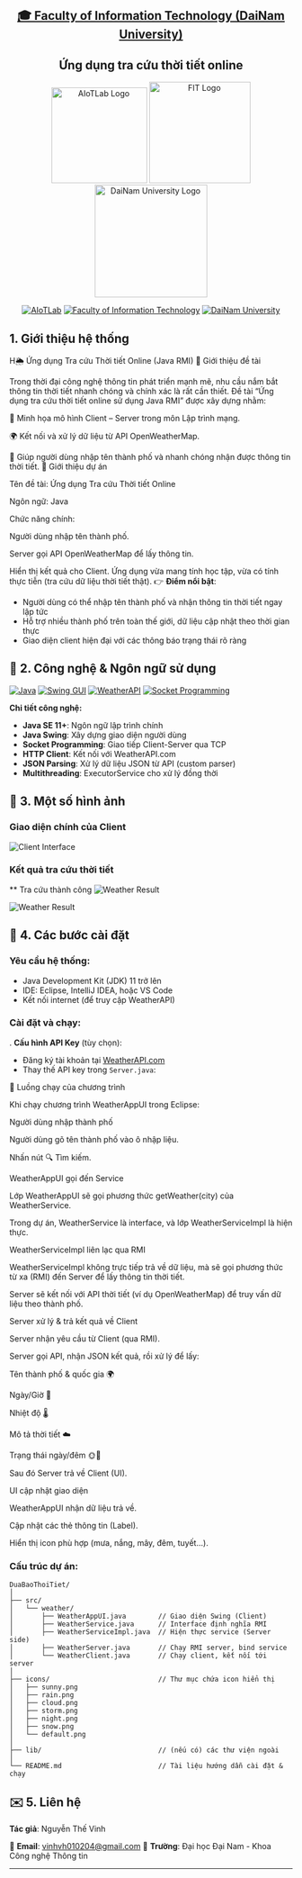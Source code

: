 <h2 align="center">
    <a href="https://dainam.edu.vn/vi/khoa-cong-nghe-thong-tin">
        🎓 Faculty of Information Technology (DaiNam University)
    </a>
</h2>

<h2 align="center">
    Ứng dụng tra cứu thời tiết online
</h2>

<div align="center">
    <p align="center">
        <img src="docs/aiotlab_logo.png" alt="AIoTLab Logo" width="170"/>
        <img src="docs/fitdnu_logo.png" alt="FIT Logo" width="180"/>
        <img src="docs/dnu_logo.png" alt="DaiNam University Logo" width="200"/>
    </p>

[![AIoTLab](https://img.shields.io/badge/AIoTLab-green?style=for-the-badge)](https://www.facebook.com/DNUAIoTLab)
[![Faculty of Information Technology](https://img.shields.io/badge/Faculty%20of%20Information%20Technology-blue?style=for-the-badge)](https://dainam.edu.vn/vi/khoa-cong-nghe-thong-tin)
[![DaiNam University](https://img.shields.io/badge/DaiNam%20University-orange?style=for-the-badge)](https://dainam.edu.vn)

</div>

## 1. Giới thiệu hệ thống

H🌦 Ứng dụng Tra cứu Thời tiết Online (Java RMI)
📖 Giới thiệu đề tài

Trong thời đại công nghệ thông tin phát triển mạnh mẽ, nhu cầu nắm bắt thông tin thời tiết nhanh chóng và chính xác là rất cần thiết. Đề tài “Ứng dụng tra cứu thời tiết online sử dụng Java RMI” được xây dựng nhằm:

🏫 Minh họa mô hình Client – Server trong môn Lập trình mạng.

🌍 Kết nối và xử lý dữ liệu từ API OpenWeatherMap.

📱 Giúp người dùng nhập tên thành phố và nhanh chóng nhận được thông tin thời tiết.
📌 Giới thiệu dự án

Tên đề tài: Ứng dụng Tra cứu Thời tiết Online

Ngôn ngữ: Java

Chức năng chính:

Người dùng nhập tên thành phố.

Server gọi API OpenWeatherMap để lấy thông tin.

Hiển thị kết quả cho Client.
Ứng dụng vừa mang tính học tập, vừa có tính thực tiễn (tra cứu dữ liệu thời tiết thật).
👉 **Điểm nổi bật**:
- Người dùng có thể nhập tên thành phố và nhận thông tin thời tiết ngay lập tức
- Hỗ trợ nhiều thành phố trên toàn thế giới, dữ liệu cập nhật theo thời gian thực
- Giao diện client hiện đại với các thông báo trạng thái rõ ràng
## 🔧 2. Công nghệ & Ngôn ngữ sử dụng

[![Java](https://img.shields.io/badge/Java-007396?style=for-the-badge&logo=java&logoColor=white)](https://www.java.com/)
[![Swing GUI](https://img.shields.io/badge/Swing_GUI-ED8B00?style=for-the-badge&logo=java&logoColor=white)](https://docs.oracle.com/javase/tutorial/uiswing/)
[![WeatherAPI](https://img.shields.io/badge/WeatherAPI-00A1F1?style=for-the-badge&logo=cloud&logoColor=white)](https://www.weatherapi.com/)
[![Socket Programming](https://img.shields.io/badge/Socket_Programming-FF6B35?style=for-the-badge&logo=network&logoColor=white)]()

**Chi tiết công nghệ:**
- **Java SE 11+**: Ngôn ngữ lập trình chính
- **Java Swing**: Xây dựng giao diện người dùng
- **Socket Programming**: Giao tiếp Client-Server qua TCP
- **HTTP Client**: Kết nối với WeatherAPI.com
- **JSON Parsing**: Xử lý dữ liệu JSON từ API (custom parser)
- **Multithreading**: ExecutorService cho xử lý đồng thời

## 🚀 3. Một số hình ảnh

### Giao diện chính của Client
![Client Interface](docs/trangchu.png)

### Kết quả tra cứu thời tiết
** Tra cứu thành công
![Weather Result](docs/thanhcong.png)

![Weather Result](docs/loikhongtimdc.png)

## 📝 4. Các bước cài đặt

### Yêu cầu hệ thống:
- Java Development Kit (JDK) 11 trở lên
- IDE: Eclipse, IntelliJ IDEA, hoặc VS Code
- Kết nối internet (để truy cập WeatherAPI)

### Cài đặt và chạy:

. **Cấu hình API Key** (tùy chọn):
   - Đăng ký tài khoản tại [WeatherAPI.com](https://www.weatherapi.com/)
   - Thay thế API key trong `Server.java`:

🔄 Luồng chạy của chương trình

Khi chạy chương trình WeatherAppUI trong Eclipse:

Người dùng nhập thành phố

Người dùng gõ tên thành phố vào ô nhập liệu.

Nhấn nút 🔍 Tìm kiếm.

WeatherAppUI gọi đến Service

Lớp WeatherAppUI sẽ gọi phương thức getWeather(city) của WeatherService.

Trong dự án, WeatherService là interface, và lớp WeatherServiceImpl là hiện thực.

WeatherServiceImpl liên lạc qua RMI

WeatherServiceImpl không trực tiếp trả về dữ liệu, mà sẽ gọi phương thức từ xa (RMI) đến Server để lấy thông tin thời tiết.

Server sẽ kết nối với API thời tiết (ví dụ OpenWeatherMap) để truy vấn dữ liệu theo thành phố.

Server xử lý & trả kết quả về Client

Server nhận yêu cầu từ Client (qua RMI).

Server gọi API, nhận JSON kết quả, rồi xử lý để lấy:

Tên thành phố & quốc gia 🌍

Ngày/Giờ 📅

Nhiệt độ 🌡️

Mô tả thời tiết ☁️

Trạng thái ngày/đêm 🌞🌙

Sau đó Server trả về Client (UI).

UI cập nhật giao diện

WeatherAppUI nhận dữ liệu trả về.

Cập nhật các thẻ thông tin (Label).

Hiển thị icon phù hợp (mưa, nắng, mây, đêm, tuyết...).
### Cấu trúc dự án:
```
DuaBaoThoiTiet/
│
├── src/
│   └── weather/
│       ├── WeatherAppUI.java        // Giao diện Swing (Client)
│       ├── WeatherService.java      // Interface định nghĩa RMI
│       ├── WeatherServiceImpl.java  // Hiện thực service (Server side)
│       ├── WeatherServer.java       // Chạy RMI server, bind service
│       └── WeatherClient.java       // Chạy client, kết nối tới server
│
├── icons/                           // Thư mục chứa icon hiển thị
│   ├── sunny.png
│   ├── rain.png
│   ├── cloud.png
│   ├── storm.png
│   ├── night.png
│   ├── snow.png
│   └── default.png
│
├── lib/                             // (nếu có) các thư viện ngoài
│
└── README.md                        // Tài liệu hướng dẫn cài đặt & chạy

```

## ✉️ 5. Liên hệ

**Tác giả**: Nguyễn Thế Vinh

📧 **Email**: vinhvh010204@gmail.com
🏫 **Trường**: Đại học Đại Nam - Khoa Công nghệ Thông tin  


---




